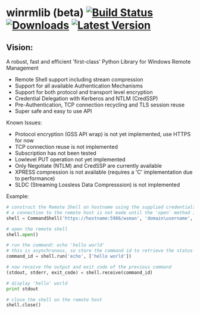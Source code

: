# winrmlib (beta) [![Build Status](https://travis-ci.org/ianclegg/winrmlib.svg?branch=master)](https://travis-ci.org/ianclegg/winrmlib) [![Downloads](https://img.shields.io/pypi/dm/winrmlib.svg)](https://pypi.python.org/pypi/winrmlib/) [![Latest Version](https://img.shields.io/pypi/v/winrmlib.svg)](https://pypi.python.org/pypi/winrmlib/)

## Vision:
A robust, fast and efficient 'first-class' Python Library for Windows Remote Management

- Remote Shell support including stream compression
- Support for all available Authentication Mechanisms
- Support for both protocol and transport level encryption
- Credential Delegation with Kerberos and NTLM (CredSSP)
- Pre-Authentication, TCP connection recycling and TLS session reuse
- Super safe and easy to use API

Known Issues:
- Protocol encryption (GSS API wrap) is not yet implemented, use HTTPS for now
- TCP connection reuse is not implemented
- Subscription has not been tested
- Lowlevel PUT operation not yet implemented
- Only Negotiate (NTLM) and CredSSP are currently available
- XPRESS compression is not available (requires a 'C' implementation due to performance)
- SLDC (Streaming Lossless Data Compresssion) is not implemented

Example:

```python
# construct the Remote Shell on hostname using the supplied credentials
# a connection to the remote host is not made until the 'open' method is called
shell = CommandShell('https://hostname:5986/wsman', 'domain\username', 'password')

# open the remote shell
shell.open()

# run the command: echo 'hello world'
# this is asynchronous, so store the command id to retrieve the status and output later
command_id = shell.run('echo', ['hello world'])

# now receive the output and exit code of the previous command
(stdout, stderr, exit_code) = shell.receive(command_id)

# display 'hello' world
print stdout

# close the shell on the remote host
shell.close()
```


